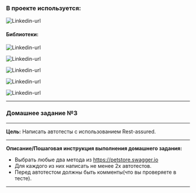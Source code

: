 ### В проекте используется: ###

![Linkedin-url](https://img.shields.io/badge/Java-_17-red)
#### Библиотеки: ####
![Linkedin-url](https://img.shields.io/badge/Maven-version_3.9.3-blue)

![Linkedin-url](https://img.shields.io/badge/JUnit_5-version_5.8.1-blue)

![Linkedin-url](https://img.shields.io/badge/Selenium-version_3.141.59-blue)

![Linkedin-url](https://img.shields.io/badge/WebDriverManager-version_5.6.3-blue)

![Linkedin-url](https://img.shields.io/badge/RestAssured-version_5.3.0-blue)

---

### Домашнее задание №3

---
**Цель:**
Написать автотесты с использованием Rest-assured.

---

**Описание/Пошаговая инструкция выполнения домашнего задания:**

 - Выбрать любые два метода из https://petstore.swagger.io
 - Для каждого из них написать не менее 2х автотестов.
 - Перед автотестом должны быть комменты(что вы проверяете в тесте).

---